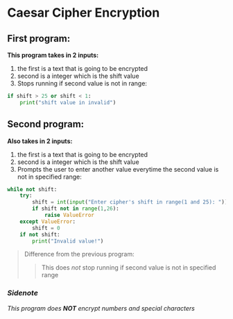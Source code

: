 # Caesar Cipher Encryption

## First program:

**This program takes in 2 inputs:**
1. the first is a text that is going to be encrypted
2. second is a integer which is the shift value
3. Stops running if second value is not in range:

```py
if shift > 25 or shift < 1:
    print("shift value in invalid")
```
## Second program:

**Also takes in 2 inputs:**
1. the first is a text that is going to be encrypted
2. second is a integer which is the shift value
3. Prompts the user to enter another value everytime the second value is not in specified range:

```py
while not shift:
    try:   
        shift = int(input("Enter cipher's shift in range(1 and 25): "))
        if shift not in range(1,26):
            raise ValueError
    except ValueError:
        shift = 0
    if not shift:
        print("Invalid value!")
```

> Difference from the previous program:
>> This does *not* stop running if second value is not in specified range


### *Sidenote*
_This program does **NOT** encrypt numbers and special characters_